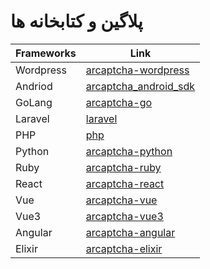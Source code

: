 # پلاگین و کتابخانه ها

| Frameworks     | Link |
| ------------- | ------------------------ |
| Wordpress | [arcaptcha-wordpress](https://arcaptcha.co/fa/blog/%D8%A7%D9%81%D8%B2%D9%88%D9%86%D9%87-%D9%88%D8%B1%D8%AF%D9%BE%D8%B1%D8%B3-%DA%A9%D9%BE%DA%86%D8%A7)|
| Andriod     | [arcaptcha_android_sdk](https://github.com/arcaptcha/arcaptcha_android_sdk) |
| GoLang | [arcaptcha-go](https://github.com/arcaptcha/arcaptcha-go)       |
|  Laravel   | [laravel](https://github.com/arcaptcha/arcaptcha-laravel)       |
| PHP   | [php](https://github.com/arcaptcha/arcaptcha-php) |
| Python  | [arcaptcha-python](https://github.com/evokelektrique/arcaptcha-python)         |
| Ruby   | [arcaptcha-ruby](https://github.com/evokelektrique/arcaptcha-ruby)     |
| React  | [arcaptcha-react](https://github.com/arcaptcha/Arcaptcha-React-js)             |
| Vue  | [arcaptcha-vue](https://github.com/arcaptcha/arcaptcha-vue)        |
| Vue3 | [arcaptcha-vue3](https://github.com/arcaptcha/arcaptcha-vue3)      |
| Angular  | [arcaptcha-angular](https://github.com/arcaptcha/arcaptcha-angular)             |
| Elixir | [arcaptcha-elixir](https://github.com/evokelektrique/arcaptcha-elixir)
